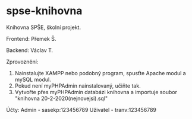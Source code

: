 # spse-knihovna
Knihovna SPŠE, školní projekt.

Frontend: Přemek Š.

Backend: Václav T.

Zprovoznění:
1) Nainstalujte XAMPP nebo podobný program, spusťte Apache modul a mySQL modul.
2) Pokud není myPHPAdmin nainstalovaný, učiňte tak.
3) Vytvořte přes myPHPAdmin databázi knihovna a importuje soubor "knihovna 20-2-2020(nejnovejsi).sql"

Účty:
Admin - sasekp:123456789
Uživatel - tranv:123456789
